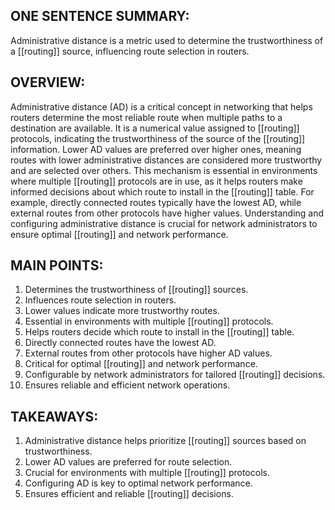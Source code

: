 ## ONE SENTENCE SUMMARY:
Administrative distance is a metric used to determine the trustworthiness of a [[routing]] source, influencing route selection in routers.

## OVERVIEW:
Administrative distance (AD) is a critical concept in networking that helps routers determine the most reliable route when multiple paths to a destination are available. It is a numerical value assigned to [[routing]] protocols, indicating the trustworthiness of the source of the [[routing]] information. Lower AD values are preferred over higher ones, meaning routes with lower administrative distances are considered more trustworthy and are selected over others. This mechanism is essential in environments where multiple [[routing]] protocols are in use, as it helps routers make informed decisions about which route to install in the [[routing]] table. For example, directly connected routes typically have the lowest AD, while external routes from other protocols have higher values. Understanding and configuring administrative distance is crucial for network administrators to ensure optimal [[routing]] and network performance.

## MAIN POINTS:
1. Determines the trustworthiness of [[routing]] sources.
2. Influences route selection in routers.
3. Lower values indicate more trustworthy routes.
4. Essential in environments with multiple [[routing]] protocols.
5. Helps routers decide which route to install in the [[routing]] table.
6. Directly connected routes have the lowest AD.
7. External routes from other protocols have higher AD values.
8. Critical for optimal [[routing]] and network performance.
9. Configurable by network administrators for tailored [[routing]] decisions.
10. Ensures reliable and efficient network operations.

## TAKEAWAYS:
1. Administrative distance helps prioritize [[routing]] sources based on trustworthiness.
2. Lower AD values are preferred for route selection.
3. Crucial for environments with multiple [[routing]] protocols.
4. Configuring AD is key to optimal network performance.
5. Ensures efficient and reliable [[routing]] decisions.